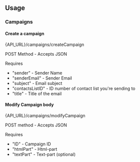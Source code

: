 ## Usage

### Campaigns

#### Create a campaign

{API_URL}/campaigns/createCampaign

POST Method - Accepts JSON

Requires

- "sender" - Sender Name
- "senderEmail" - Sender Email
- "subject" - Email subject
- "contactsListID" - ID number of contact list you're sending to
- "title" - Title of the email

#### Modify Campaign body
{API_URL}/campaigns/modifyCampaign

POST method - Accepts JSON

Requires

- "ID" - Campaign ID
- "htmlPart" - Html-part
- "textPart" - Text-part (optional)
